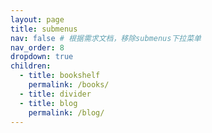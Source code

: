 ```yaml
---
layout: page
title: submenus
nav: false # 根据需求文档，移除submenus下拉菜单
nav_order: 8
dropdown: true
children:
  - title: bookshelf
    permalink: /books/
  - title: divider
  - title: blog
    permalink: /blog/
---
```

